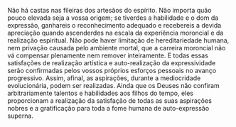 ﻿Não há castas nas fileiras dos artesãos do espírito. Não importa quão pouco elevada seja a vossa origem; se tiverdes a habilidade e o dom da expressão, ganhareis o reconhecimento adequado e recebereis a devida apreciação quando ascenderdes na escala da experiência moroncial e da realização espiritual. Não pode haver limitação de hereditariedade humana, nem privação causada pelo ambiente mortal, que a carreira moroncial não vá compensar plenamente nem remover inteiramente. E todas essas satisfações de realização artística e auto-realização da expressividade serão confirmadas pelos vossos próprios esforços pessoais no avanço progressivo. Assim, afinal, as aspirações, durante a mediocridade evolucionária, podem ser realizadas. Ainda que os Deuses não confiram arbitrariamente talentos e habilidades aos filhos do tempo, eles proporcionam a realização da satisfação de todas as suas aspirações nobres e a gratificação para toda a fome humana de auto-expressão superna.